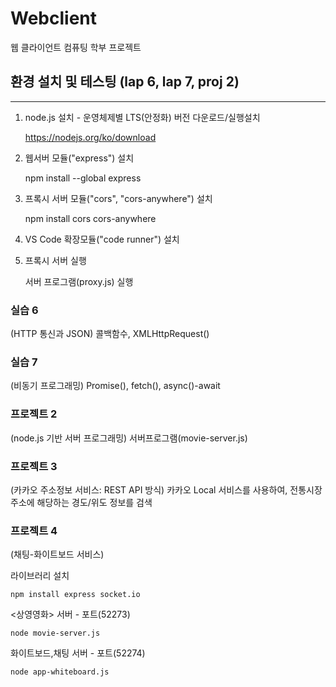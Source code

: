 # Webclient
웹 클라이언트 컴퓨팅 학부 프로젝트

## 환경 설치 및 테스팅 (lap 6, lap 7, proj 2)
***


1. node.js 설치 -  운영체제별 LTS(안정화) 버전 다운로드/실행설치

    https://nodejs.org/ko/download

2. 웹서버 모듈("express") 설치

    npm install --global express

3. 프록시 서버 모듈("cors", "cors-anywhere") 설치

    npm install cors cors-anywhere

4. VS Code 확장모듈("code runner") 설치
   
5. 프록시 서버 실행
   
   서버 프로그램(proxy.js) 실행




### 실습 6
(HTTP 통신과 JSON)  콜백함수, XMLHttpRequest()

### 실습 7 
(비동기 프로그래밍)  Promise(), fetch(), async()-await

### 프로젝트 2
(node.js 기반 서버 프로그래밍)  서버프로그램(movie-server.js) 

### 프로젝트 3
(카카오 주소정보 서비스: REST API 방식) 카카오 Local 서비스를 사용하여, 전통시장 주소에 해당하는 경도/위도 정보를 검색

### 프로젝트 4
(채팅-화이트보드 서비스)


라이브러리 설치

    npm install express socket.io

<상영영화> 서버 - 포트(52273)

    node movie-server.js 

화이트보드,채팅 서버 -  포트(52274)

    node app-whiteboard.js   

